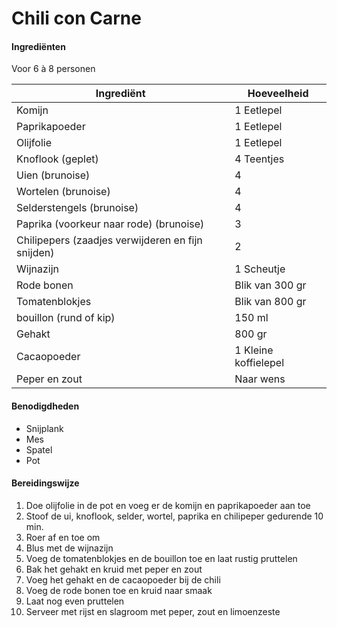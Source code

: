 # Chili con Carne

#### Ingrediënten

Voor 6 à 8 personen

| Ingrediënt                                        | Hoeveelheid          |
| ------------------------------------------------- | -------------------- |
| Komijn                                            | 1 Eetlepel           |
| Paprikapoeder                                     | 1 Eetlepel           |
| Olijfolie                                         | 1 Eetlepel           |
| Knoflook (geplet)                                 | 4 Teentjes           |
| Uien (brunoise)                                   | 4                    |
| Wortelen (brunoise)                               | 4                    |
| Selderstengels (brunoise)                         | 4                    |
| Paprika (voorkeur naar rode) (brunoise)           | 3                    |
| Chilipepers (zaadjes verwijderen en fijn snijden) | 2                    |
| Wijnazijn                                         | 1 Scheutje           |
| Rode bonen                                        | Blik van 300 gr      |
| Tomatenblokjes                                    | Blik van 800 gr      |
| bouillon (rund of kip)                            | 150 ml               |
| Gehakt                                            | 800 gr               |
| Cacaopoeder                                       | 1 Kleine koffielepel |
| Peper en zout                                     | Naar wens            |

#### Benodigdheden

- Snijplank
- Mes
- Spatel
- Pot

#### Bereidingswijze

1. Doe olijfolie in de pot en voeg er de komijn en paprikapoeder aan toe
2. Stoof de ui, knoflook, selder, wortel, paprika en chilipeper gedurende 10 min.
3. Roer af en toe om
4. Blus met de wijnazijn
5. Voeg de tomatenblokjes en de bouillon toe en laat rustig pruttelen
6. Bak het gehakt en kruid met peper en zout
7. Voeg het gehakt en de cacaopoeder bij de chili
8. Voeg de rode bonen toe en kruid naar smaak
9. Laat nog even pruttelen
10. Serveer met rijst en slagroom met peper, zout en limoenzeste
